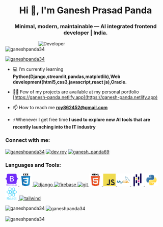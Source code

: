 <h1 align="center">Hi 👋, I'm Ganesh Prasad Panda</h1>
<h3 align="center">Minimal, modern, maintainable — AI integrated frontend developer | India.</h3>

<img align="right" alt="Developer" width="400" src="https://media.giphy.com/media/v1.Y2lkPTc5MGI3NjExeDB0MWg4bWVuYnNhMjV1eDE2ZjF4NzJidXo1aHhmcWlydDFuZG4ydyZlcD12MV9naWZzX3NlYXJjaCZjdD1n/qgQUggAC3Pfv687qPC/giphy.gif">

<p align="left"> <img src="https://komarev.com/ghpvc/?username=ganeshpanda34&label=Profile%20views&color=0e75b6&style=flat" alt="ganeshpanda34" /> </p>

<p align="left"> <a href="https://twitter.com/ganeshpanda34" target="blank"><img src="https://img.shields.io/twitter/follow/ganeshpanda34?logo=twitter&style=for-the-badge" alt="ganeshpanda34" /></a> </p>

- 💻 I’m currently learning **Python(Django,streamlit,pandas,matplotlib),Web development(html5,css3,javascript,react js),Oracle.**

- 👨‍💻 Few of my projects are available at my personal portfolio [https://ganesh-panda.netlify.app](https://ganesh-panda.netlify.app)

- 📫 How to reach me **roy862452@gmail.com**

- ⚡Whenever I get free time **I used to explore new AI tools that are recently launching into the IT industry**

<h3 align="left">Connect with me:</h3>
<p align="left">
<a href="https://twitter.com/ganeshpanda34" target="blank"><img align="center" src="https://raw.githubusercontent.com/rahuldkjain/github-profile-readme-generator/master/src/images/icons/Social/twitter.svg" alt="ganeshpanda34" height="30" width="40" /></a>
<a href="https://linkedin.com/in/dev roy" target="blank"><img align="center" src="https://raw.githubusercontent.com/rahuldkjain/github-profile-readme-generator/master/src/images/icons/Social/linked-in-alt.svg" alt="dev roy" height="30" width="40" /></a>
<a href="https://instagram.com/ganesh_panda69" target="blank"><img align="center" src="https://raw.githubusercontent.com/rahuldkjain/github-profile-readme-generator/master/src/images/icons/Social/instagram.svg" alt="ganesh_panda69" height="30" width="40" /></a>
</p>

<h3 align="left">Languages and Tools:</h3>
<p align="left"> <a href="https://getbootstrap.com" target="_blank" rel="noreferrer"> <img src="https://raw.githubusercontent.com/devicons/devicon/master/icons/bootstrap/bootstrap-plain-wordmark.svg" alt="bootstrap" width="40" height="40"/> </a> <a href="https://www.w3schools.com/css/" target="_blank" rel="noreferrer"> <img src="https://raw.githubusercontent.com/devicons/devicon/master/icons/css3/css3-original-wordmark.svg" alt="css3" width="40" height="40"/> </a> <a href="https://www.djangoproject.com/" target="_blank" rel="noreferrer"> <img src="https://cdn.worldvectorlogo.com/logos/django.svg" alt="django" width="40" height="40"/> </a> <a href="https://firebase.google.com/" target="_blank" rel="noreferrer"> <img src="https://www.vectorlogo.zone/logos/firebase/firebase-icon.svg" alt="firebase" width="40" height="40"/> </a> <a href="https://git-scm.com/" target="_blank" rel="noreferrer"> <img src="https://www.vectorlogo.zone/logos/git-scm/git-scm-icon.svg" alt="git" width="40" height="40"/> </a> <a href="https://www.w3.org/html/" target="_blank" rel="noreferrer"> <img src="https://raw.githubusercontent.com/devicons/devicon/master/icons/html5/html5-original-wordmark.svg" alt="html5" width="40" height="40"/> </a> <a href="https://developer.mozilla.org/en-US/docs/Web/JavaScript" target="_blank" rel="noreferrer"> <img src="https://raw.githubusercontent.com/devicons/devicon/master/icons/javascript/javascript-original.svg" alt="javascript" width="40" height="40"/> </a> <a href="https://www.mysql.com/" target="_blank" rel="noreferrer"> <img src="https://raw.githubusercontent.com/devicons/devicon/master/icons/mysql/mysql-original-wordmark.svg" alt="mysql" width="40" height="40"/> </a> <a href="https://pandas.pydata.org/" target="_blank" rel="noreferrer"> <img src="https://raw.githubusercontent.com/devicons/devicon/2ae2a900d2f041da66e950e4d48052658d850630/icons/pandas/pandas-original.svg" alt="pandas" width="40" height="40"/> </a> <a href="https://www.python.org" target="_blank" rel="noreferrer"> <img src="https://raw.githubusercontent.com/devicons/devicon/master/icons/python/python-original.svg" alt="python" width="40" height="40"/> </a> <a href="https://reactjs.org/" target="_blank" rel="noreferrer"> <img src="https://raw.githubusercontent.com/devicons/devicon/master/icons/react/react-original-wordmark.svg" alt="react" width="40" height="40"/> </a> <a href="https://tailwindcss.com/" target="_blank" rel="noreferrer"> <img src="https://www.vectorlogo.zone/logos/tailwindcss/tailwindcss-icon.svg" alt="tailwind" width="40" height="40"/> </a> </p>

<p><img align="left" src="https://github-readme-stats.vercel.app/api/top-langs?username=ganeshpanda34&show_icons=true&locale=en&layout=compact" alt="ganeshpanda34" /></p>

<p>&nbsp;<img align="center" src="https://github-readme-stats.vercel.app/api?username=ganeshpanda34&show_icons=true&locale=en" alt="ganeshpanda34" /></p>

<p><img align="center" src="https://github-readme-streak-stats.herokuapp.com/?user=ganeshpanda34&" alt="ganeshpanda34" /></p>
